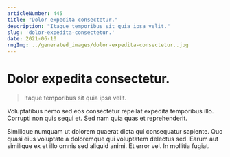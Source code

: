 ```yaml
---
articleNumber: 445
title: "Dolor expedita consectetur."
description: "Itaque temporibus sit quia ipsa velit."
slug: 'dolor-expedita-consectetur.'
date: 2021-06-10
rngImg: ../generated_images/dolor-expedita-consectetur..jpg
---
```


# Dolor expedita consectetur.

> Itaque temporibus sit quia ipsa velit.

Voluptatibus nemo sed eos consectetur repellat expedita temporibus illo. Corrupti non quis sequi et. Sed nam quia quas et reprehenderit.
 Similique numquam ut dolorem quaerat dicta qui consequatur sapiente. Quo quasi eius voluptate a doloremque qui voluptatem delectus sed. Earum aut similique ex et illo omnis sed aliquid animi. Et error vel. In mollitia fugiat.
